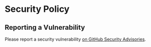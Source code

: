# Security Policy

## Reporting a Vulnerability

Please report a security vulnerability [on GitHub Security Advisories](https://github.com/xdev-software/xapi-db-oracle-12c/security/advisories/new).
